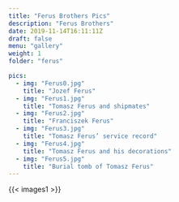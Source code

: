 ```yaml
---
title: "Ferus Brothers Pics"
description: "Ferus Brothers"
date: 2019-11-14T16:11:11Z
draft: false
menu: "gallery"
weight: 1
folder: "ferus"

pics:
  - img: "Ferus0.jpg"
    title: "Jozef Ferus"
  - img: "Ferus1.jpg"
    title: "Tomasz Ferus and shipmates"
  - img: "Ferus2.jpg"
    title: "Franciszek Ferus"
  - img: "Ferus3.jpg"
    title: "Tomasz Ferus’ service record"
  - img: "Ferus4.jpg"
    title: "Tomasz Ferus and his decorations"
  - img: "Ferus5.jpg"
    title: "Burial tomb of Tomasz Ferus"
---
```



{{< images1 >}}
